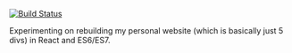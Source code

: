 [![Build Status](https://travis-ci.org/tvararu/vararu.org.svg?branch=master)](https://travis-ci.org/tvararu/vararu.org)

Experimenting on rebuilding my personal website (which is basically just 5 divs) in React and ES6/ES7.
